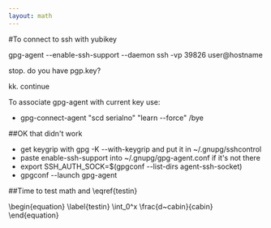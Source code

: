 ```yaml
---
layout: math
---
```


#To connect to ssh with yubikey

gpg-agent --enable-ssh-support --daemon ssh -vp 39826 user@hostname
        
stop. do you have pgp.key?

kk. continue

To associate gpg-agent with current key use:
* gpg-connect-agent "scd serialno" "learn --force" /bye

##OK that didn't work
* get keygrip with gpg -K --with-keygrip and put it in ~/.gnupg/sshcontrol</li>
* paste enable-ssh-support into ~/.gnupg/gpg-agent.conf if it's not there</li>
* export SSH_AUTH_SOCK=$(gpgconf --list-dirs agent-ssh-socket)</li>
* gpgconf --launch gpg-agent</li>

##Time to test math and \eqref{testin}

\begin{equation}
\label{testin}
\int_0^x \frac{d~cabin}{cabin}
\end{equation}
